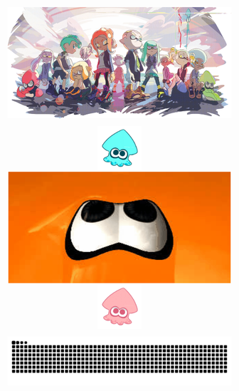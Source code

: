 <p align="center">
  <img src="https://raw.githubusercontent.com/Caraluvian/Caraluvian/refs/heads/main/img/page-header-medium-up-2x.webp" style="width:700px; height: 250px;">
</p>

<p align="center">
  <img src="https://github.com/Caraluvian/Caraluvian/blob/main/img/squid.gif" width="100" height="100">
  <img src="https://github.com/Caraluvian/Caraluvian/blob/main/img/inkling.gif" width="500" height = "250" >
  <img src="https://github.com/Caraluvian/Caraluvian/blob/main/img/pink_squid.gif" width="100" height="100">
</p>

<p align="center">
  <picture>
    <source srcset="https://raw.githubusercontent.com/Caraluvian/Caraluvian/refs/heads/output/github-contribution-grid-snake-dark.svg" media="(prefers-color-scheme: dark)">
    <img src="https://raw.githubusercontent.com/Caraluvian/Caraluvian/refs/heads/output/github-contribution-grid-snake.svg" alt="Image for Light Theme">
  </picture>
</p>
